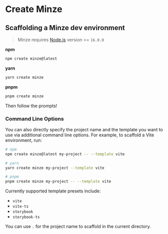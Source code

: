 # Create Minze

## Scaffolding a Minze dev environment

> Minze requires [Node.js](https://nodejs.dev/) version >= `16.0.0`

**npm**

```bash
npm create minze@latest
```

**yarn**

```bash
yarn create minze
```

**pnpm**

```bash
pnpm create minze
```

Then follow the prompts!

### Command Line Options

You can also directly specify the project name and the template you want to use via additional command line options. For example, to scaffold a Vite environment, run:

```bash
# npm
npm create minze@latest my-project -- --template vite

# yarn
yarn create minze my-project --template vite

# pnpm
pnpm create minze my-project -- --template vite
```

Currently supported template presets include:

- `vite`
- `vite-ts`
- `storybook`
- `storybook-ts`

You can use `.` for the project name to scaffold in the current directory.
